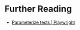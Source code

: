 # Further Reading

- [Parameterize tests | Playwright](https://playwright.dev/docs/test-parameterize)
